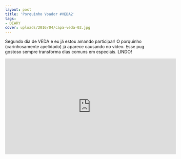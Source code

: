 ```yaml
---
layout: post
title: 'Porquinho Voador #VEDA2'
tags:
- DIARY
cover: uploads/2016/04/capa-veda-02.jpg
---
```


Segundo dia de VEDA e eu já estou amando participar! O porquinho (carinhosamente apelidado) já aparece causando no vídeo. Esse pug gostoso sempre transforma dias comuns em especiais. LINDO!

<iframe width="560" height="315" src="https://www.youtube.com/embed/SYptNOQGzeI" frameborder="0" allowfullscreen></iframe>
